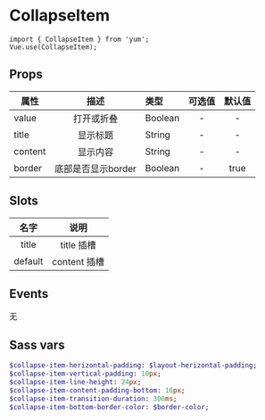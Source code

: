 # CollapseItem

```JS
import { CollapseItem } from 'yum';
Vue.use(CollapseItem);
```

## Props

| 属性 | 描述 | 类型 | 可选值 | 默认值 |
| - | :-: | :- | :-: | :-: |
| value | 打开或折叠 | Boolean | - | - |
| title | 显示标题 | String | - | - |
| content | 显示内容 | String | - | - |
| border | 底部是否显示border | Boolean | - | true |

## Slots

| 名字 | 说明 |
| :-: | :-: |
| title | title 插槽 |
| default | content 插槽 |

## Events

无


## Sass vars

```sass
$collapse-item-herizontal-padding: $layout-herizontal-padding;
$collapse-item-vertical-padding: 10px;
$collapse-item-line-height: 24px;
$collapse-item-content-padding-bottom: 16px;
$collapse-item-transition-duration: 300ms;
$collapse-item-bottom-border-color: $border-color;
```
